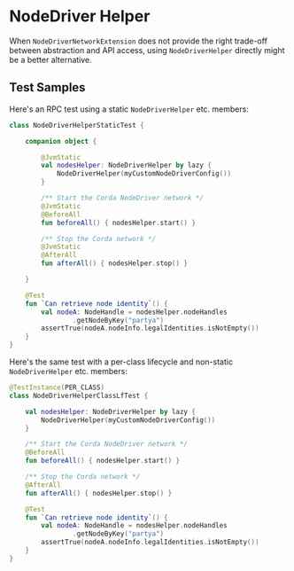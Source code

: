 # NodeDriver Helper

When `NodeDriverNetworkExtension` does not provide the right trade-off between 
abstraction and API access, using `NodeDriverHelper` directly might 
be a better alternative. 

## Test Samples

Here's an RPC test using a static `NodeDriverHelper` etc. members:

```kotlin
class NodeDriverHelperStaticTest {

    companion object {

        @JvmStatic
        val nodesHelper: NodeDriverHelper by lazy {
            NodeDriverHelper(myCustomNodeDriverConfig())
        }

        /** Start the Corda NodeDriver network */
        @JvmStatic
        @BeforeAll
        fun beforeAll() { nodesHelper.start() }

        /** Stop the Corda network */
        @JvmStatic
        @AfterAll
        fun afterAll() { nodesHelper.stop() }

    }

    @Test
    fun `Can retrieve node identity`() {
        val nodeA: NodeHandle = nodesHelper.nodeHandles
                .getNodeByKey("partya")
        assertTrue(nodeA.nodeInfo.legalIdentities.isNotEmpty())
    }
}
```

Here's the same test with a per-class lifecycle 
and non-static `NodeDriverHelper` etc. members:

```kotlin
@TestInstance(PER_CLASS)
class NodeDriverHelperClassLfTest {

    val nodesHelper: NodeDriverHelper by lazy {
        NodeDriverHelper(myCustomNodeDriverConfig())
    }

    /** Start the Corda NodeDriver network */
    @BeforeAll
    fun beforeAll() { nodesHelper.start() }

    /** Stop the Corda network */
    @AfterAll
    fun afterAll() { nodesHelper.stop() }

    @Test
    fun `Can retrieve node identity`() {
        val nodeA: NodeHandle = nodesHelper.nodeHandles
                .getNodeByKey("partya")
        assertTrue(nodeA.nodeInfo.legalIdentities.isNotEmpty())
    }
}
```